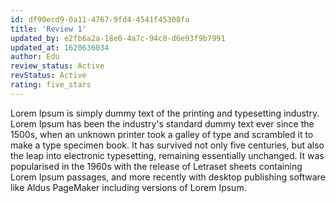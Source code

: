 ```yaml
---
id: df90ecd9-0a11-4767-9fd4-4541f45308fa
title: 'Review 1'
updated_by: e2fb6a2a-18e0-4a7c-94c8-d6e93f9b7991
updated_at: 1620636034
author: Edu
review_status: Active
revStatus: Active
rating: five_stars
---
```

Lorem Ipsum is simply dummy text of the printing and typesetting industry. Lorem Ipsum has been the industry's standard dummy text ever since the 1500s, when an unknown printer took a galley of type and scrambled it to make a type specimen book. It has survived not only five centuries, but also the leap into electronic typesetting, remaining essentially unchanged. It was popularised in the 1960s with the release of Letraset sheets containing Lorem Ipsum passages, and more recently with desktop publishing software like Aldus PageMaker including versions of Lorem Ipsum.